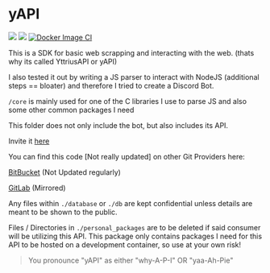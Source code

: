 # yAPI
![](https://img.shields.io/github/languages/code-size/exoad/yAPI) ![](https://img.shields.io/github/repo-size/exoad/yAPI) [![Docker Image CI](https://github.com/exoad/yAPI/actions/workflows/docker-image.yml/badge.svg)](https://github.com/exoad/yAPI/actions/workflows/docker-image.yml)

This is a SDK for basic web scrapping and interacting with the web. (thats why its called YttriusAPI or yAPI)

I also tested it out by writing a JS parser to interact with NodeJS (additional steps == bloater) and therefore I tried to create a Discord Bot.

`/core` is mainly used for one of the C libraries I use to parse JS and also some other common packages I need

This folder does not only include the bot, but also includes its API.

Invite it [here](https://discord.com/oauth2/authorize?client_id=871572127806017627&permissions=3154508918&scope=bot)

You can find this code [Not really updated] on other Git Providers here:

[BitBucket](https://bitbucket.org/exoad/yapi/src/master/) (Not Updated regularly)

[GitLab](https://gitlab.com/exoad/yAPI) (Mirrored)

Any files within `./database` or `./db` are kept confidential unless details are meant to be shown to the public. 

Files / Directories in `./personal_packages` are to be deleted if said consumer will be utilizing this API. This package only contains packages I need for this API to be hosted on a development container, so use at your own risk!



> You pronounce "yAPI" as either "why-A-P-I" OR "yaa-Ah-Pie"
